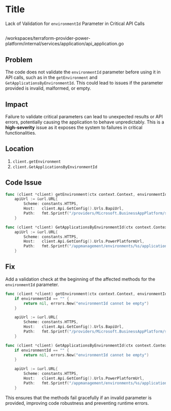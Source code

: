 # Title

Lack of Validation for `environmentId` Parameter in Critical API Calls

##

/workspaces/terraform-provider-power-platform/internal/services/application/api_application.go

## Problem

The code does not validate the `environmentId` parameter before using it in API calls, such as in the `getEnvironment` and `GetApplicationsByEnvironmentId`. This could lead to issues if the parameter provided is invalid, malformed, or empty.

## Impact

Failure to validate critical parameters can lead to unexpected results or API errors, potentially causing the application to behave unpredictably. This is a **high-severity** issue as it exposes the system to failures in critical functionalities.

## Location

1. `client.getEnvironment`
2. `client.GetApplicationsByEnvironmentId`

## Code Issue

```go
func (client *client) getEnvironment(ctx context.Context, environmentId string) (*environmentIdDto, error) {
	apiUrl := &url.URL{
		Scheme: constants.HTTPS,
		Host:   client.Api.GetConfig().Urls.BapiUrl,
		Path:   fmt.Sprintf("/providers/Microsoft.BusinessAppPlatform/scopes/admin/environments/%s", environmentId),
	}
```

```go
func (client *client) GetApplicationsByEnvironmentId(ctx context.Context, environmentId string) ([]environmentApplicationDto, error) {
	apiUrl := &url.URL{
		Scheme: constants.HTTPS,
		Host:   client.Api.GetConfig().Urls.PowerPlatformUrl,
		Path:   fmt.Sprintf("/appmanagement/environments/%s/applicationPackages", environmentId),
	}
```

## Fix

Add a validation check at the beginning of the affected methods for the `environmentId` parameter.

```go
func (client *client) getEnvironment(ctx context.Context, environmentId string) (*environmentIdDto, error) {
	if environmentId == "" {
		return nil, errors.New("environmentId cannot be empty")
	}

	apiUrl := &url.URL{
		Scheme: constants.HTTPS,
		Host:   client.Api.GetConfig().Urls.BapiUrl,
		Path:   fmt.Sprintf("/providers/Microsoft.BusinessAppPlatform/scopes/admin/environments/%s", environmentId),
	}
```

```go
func (client *client) GetApplicationsByEnvironmentId(ctx context.Context, environmentId string) ([]environmentApplicationDto, error) {
	if environmentId == "" {
		return nil, errors.New("environmentId cannot be empty")
	}

	apiUrl := &url.URL{
		Scheme: constants.HTTPS,
		Host:   client.Api.GetConfig().Urls.PowerPlatformUrl,
		Path:   fmt.Sprintf("/appmanagement/environments/%s/applicationPackages", environmentId),
	}
```

This ensures that the methods fail gracefully if an invalid parameter is provided, improving code robustness and preventing runtime errors.
